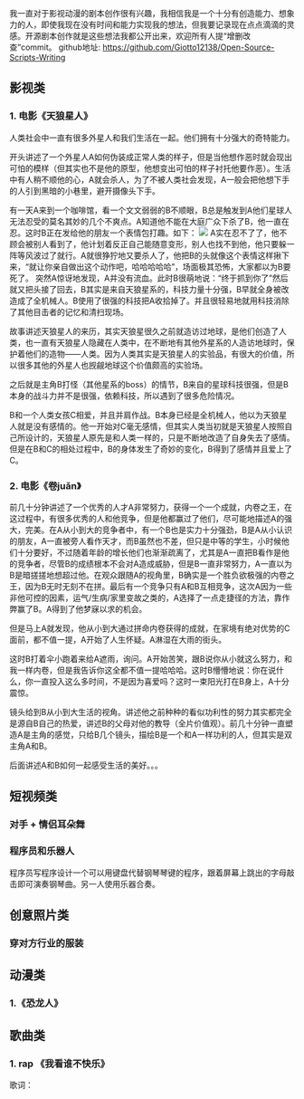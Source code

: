 我一直对于影视动漫的剧本创作很有兴趣，我相信我是一个十分有创造能力、想象力的人，即使我现在没有时间和能力实现我的想法，但我要记录现在点点滴滴的灵感。开源剧本创作就是这些想法我都公开出来，欢迎所有人提“增删改查”commit。
github地址: https://github.com/Giotto12138/Open-Source-Scripts-Writing


## 影视类

### 1. 电影《天狼星人》

人类社会中一直有很多外星人和我们生活在一起。他们拥有十分强大的奇特能力。

开头讲述了一个外星人A如何伪装成正常人类的样子，但是当他想作恶时就会现出可怕的模样（但其实也不是他的原型，他想变出可怕的样子衬托他要作恶）。生活中有人稍不顺他的心，A就会杀人，为了不被人类社会发现，A一般会把他想下手的人引到黑暗的小巷里，避开摄像头下手。

有一天A来到一个咖啡馆，看一个文文弱弱的B不顺眼，B总是触发到A他们星球人无法忍受的莫名其妙的几个不爽点。A知道他不能在大庭广众下杀了B，他一直在忍。这时B正在发给他的朋友一个表情包打趣。如下：
![](/medias/scripts/外星人1.png)
A实在忍不了了，他不顾会被别人看到了，他计划着反正自己能随意变形，别人也找不到他，他只要躲一阵等风波过了就行。A就很狰狞地又要杀人了，他把B的头就像这个表情这样揪下来，“就让你亲自做出这个动作吧，哈哈哈哈哈”，场面极其恐怖，大家都以为B要死了。
突然A惊讶地发现，A并没有流血。此时B很萌地说：“终于抓到你了”然后就又把头接了回去，B其实是来自天狼星系的，科技力量十分强，B早就全身被改造成了全机械人。B使用了很强的科技把A收拾掉了。并且很轻易地就用科技消除了其他目击者的记忆和清扫现场。

故事讲述天狼星人的来历，其实天狼星很久之前就造访过地球，是他们创造了人类，也一直有天狼星人隐藏在人类中，在不断地有其他外星系的人造访地球时，保护着他们的造物——人类。因为人类其实是天狼星人的实验品，有很大的价值，所以很多其他的外星人也觊觎地球这个价值颇高的实验场。

之后就是主角B打怪（其他星系的boss）的情节，B来自的星球科技很强，但是B本身的战斗力并不是很强，依赖科技，所以遇到了很多危险情况。

B和一个人类女孩C相爱，并且并肩作战。B本身已经是全机械人，他以为天狼星人就是没有感情的。他一开始对C毫无感情，但其实人类当初就是天狼星人按照自己所设计的，天狼星人原先是和人类一样的，只是不断地改造了自身失去了感情。但是在B和C的相处过程中，B的身体发生了奇妙的变化，B得到了感情并且爱上了C。



### 2. 电影《卷juǎn》  

前几十分钟讲述了一个优秀的人才A非常努力，获得一个一个成就，内卷之王，在这过程中，有很多优秀的人和他竞争，但是他都赢过了他们，尽可能地描述A的强大，完美。在A从小到大的竞争者中，有一个B也是实力十分强劲，B是A从小认识的朋友，A一直被旁人看作天才，而B虽然也不差，但只是中等的学生，小时候他们十分要好，不过随着年龄的增长他们也渐渐疏离了，尤其是A一直把B看作是他的竞争者，尽管B的成绩根本不会对A造成威胁，但是B一直非常努力，A一直以为B是暗搓搓地想超过他。在观众跟随A的视角里，B确实是一个胜负欲极强的内卷之王，因为B无时无刻不在拼。最后有一个竞争只有A和B互相竞争，这次A因为一些非他可控的因素，运气/生病/家里变故之类的，A选择了一点走捷径的方法，靠作弊赢了B。A得到了他梦寐以求的机会。  

但是马上A就发现，他从小到大通过拼命内卷获得的成就，在家境有绝对优势的C面前，都不值一提，A开始了人生怀疑。A淋湿在大雨的街头。

这时B打着伞小跑着来给A遮雨，询问。A开始苦笑，跟B说你从小就这么努力，和我一样内卷，但是我告诉你这全都不值一提哈哈哈。这时B懵懵地说：你在说什么，你一直投入这么多时间，不是因为喜爱吗？这时一束阳光打在B身上，A十分震惊。

镜头给到B从小到大生活的视角。讲述他之前种种的看似功利性的努力其实都完全是源自B自己的热爱，讲述B的父母对他的教导（全片价值观）。前几十分钟一直塑造A是主角的感觉，只给B几个镜头，描绘B是一个和A一样功利的人，但其实是双主角A和B。

后面讲述A和B如何一起感受生活的美好。。。


## 短视频类

### 对手 + 情侣耳朵舞


### 程序员和乐器人

程序员写程序设计一个可以用键盘代替钢琴琴键的程序，跟着屏幕上跳出的字母敲击即可演奏钢琴曲。另一人使用乐器合奏。


## 创意照片类

### 穿对方行业的服装



## 动漫类

### 1.《恐龙人》


## 歌曲类

### 1. rap 《我看谁不快乐》

歌词：